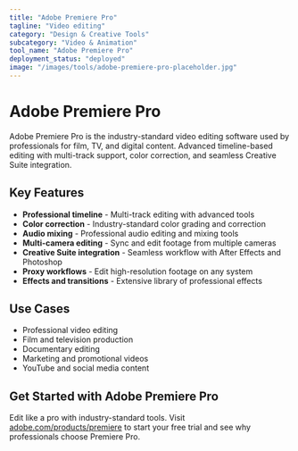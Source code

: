 ```yaml
---
title: "Adobe Premiere Pro"
tagline: "Video editing"
category: "Design & Creative Tools"
subcategory: "Video & Animation"
tool_name: "Adobe Premiere Pro"
deployment_status: "deployed"
image: "/images/tools/adobe-premiere-pro-placeholder.jpg"
---
```


# Adobe Premiere Pro

Adobe Premiere Pro is the industry-standard video editing software used by professionals for film, TV, and digital content. Advanced timeline-based editing with multi-track support, color correction, and seamless Creative Suite integration.

## Key Features

- **Professional timeline** - Multi-track editing with advanced tools
- **Color correction** - Industry-standard color grading and correction
- **Audio mixing** - Professional audio editing and mixing tools
- **Multi-camera editing** - Sync and edit footage from multiple cameras
- **Creative Suite integration** - Seamless workflow with After Effects and Photoshop
- **Proxy workflows** - Edit high-resolution footage on any system
- **Effects and transitions** - Extensive library of professional effects

## Use Cases

- Professional video editing
- Film and television production
- Documentary editing
- Marketing and promotional videos
- YouTube and social media content

## Get Started with Adobe Premiere Pro

Edit like a pro with industry-standard tools. Visit [adobe.com/products/premiere](https://www.adobe.com/products/premiere.html) to start your free trial and see why professionals choose Premiere Pro.